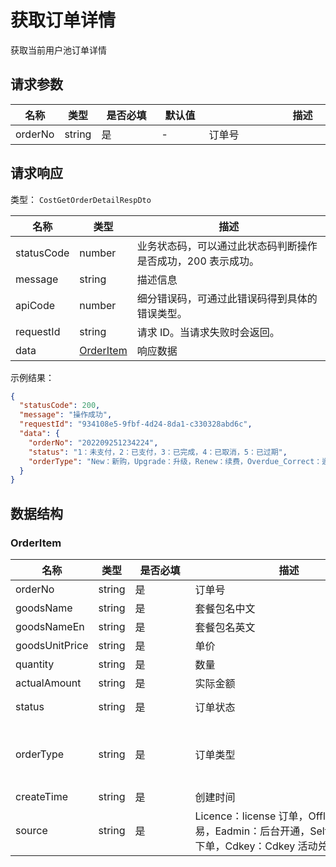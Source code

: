 # 获取订单详情

<!--
  警告⚠️：
  不要直接修改该文档，
  https://github.com/Authing/authing-docs-factory
  使用该项目进行生成
-->

<LastUpdated />

获取当前用户池订单详情

## 请求参数

| 名称 | 类型 | <div style="width:80px">是否必填</div> | <div style="width:60px">默认值</div> | <div style="width:300px">描述</div> | <div style="width:200px">示例值</div> |
| ---- | ---- | ---- | ---- | ---- | ---- |
 | orderNo | string  | 是 | - | 订单号  | `2022080410062060e26f7fd6b9` |


<!-- 暂时不显示示例代码 -->
<!-- ## 示例代码
```go
package main

import (
    "github.com/Authing/authing-golang-sdk/management"
    "github.com/Authing/authing-golang-sdk/dto"

    "fmt"
)

func main() {
    options := management.ClientOptions {
        AccessKeyId:     "AUTHING_USERPOOL_ID",
        AccessKeySecret: "AUTHING_USERPOOL_SECRET",
    }

    client, err := management.NewClient(&options)
    if err != nil {
        // The exception needs to be handled by the developer.
    }

    response := client.getOrderDetail(
    
     
        orderNo: "2022080410062060e26f7fd6b9"        
  )
}
```
 -->


## 请求响应

类型： `CostGetOrderDetailRespDto`

| 名称 | 类型 | 描述 |
| ---- | ---- | ---- |
| statusCode | number | 业务状态码，可以通过此状态码判断操作是否成功，200 表示成功。 |
| message | string | 描述信息 |
| apiCode | number | 细分错误码，可通过此错误码得到具体的错误类型。 |
| requestId | string | 请求 ID。当请求失败时会返回。 |
| data | <a href="#OrderItem">OrderItem</a> | 响应数据 |



示例结果：

```json
{
  "statusCode": 200,
  "message": "操作成功",
  "requestId": "934108e5-9fbf-4d24-8da1-c330328abd6c",
  "data": {
    "orderNo": "202209251234224",
    "status": "1：未支付，2：已支付，3：已完成，4：已取消，5：已过期",
    "orderType": "New：新购，Upgrade：升级，Renew：续费，Overdue_Correct：逾期纠正，Overflowed_Correct：逾量纠正"
  }
}
```

## 数据结构


### <a id="OrderItem"></a> OrderItem

| 名称 | 类型 | <div style="width:80px">是否必填</div> | <div style="width:300px">描述</div> | <div style="width:200px">示例值</div> |
| ---- |  ---- | ---- | ---- | ---- |
| orderNo | string | 是 | 订单号   |  `202209251234224` |
| goodsName | string | 是 | 套餐包名中文   |  |
| goodsNameEn | string | 是 | 套餐包名英文   |  |
| goodsUnitPrice | string | 是 | 单价   |  |
| quantity | string | 是 | 数量   |  |
| actualAmount | string | 是 | 实际金额   |  |
| status | string | 是 | 订单状态   |  `1：未支付，2：已支付，3：已完成，4：已取消，5：已过期` |
| orderType | string | 是 | 订单类型   |  `New：新购，Upgrade：升级，Renew：续费，Overdue_Correct：逾期纠正，Overflowed_Correct：逾量纠正` |
| createTime | string | 是 | 创建时间   |  |
| source | string | 是 | Licence：license 订单，Offline：线下交易，Eadmin：后台开通，SelfHelp：自助下单，Cdkey：Cdkey 活动兑换   |  |


